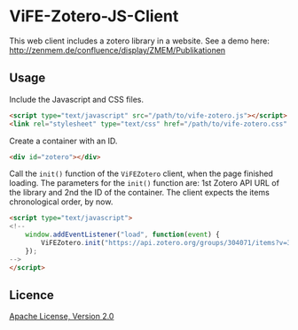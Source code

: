 # ViFE-Zotero-JS-Client

This web client includes a zotero library in a website. See a demo here: http://zenmem.de/confluence/display/ZMEM/Publikationen

## Usage

Include the Javascript and CSS files.

```html
<script type="text/javascript" src="/path/to/vife-zotero.js"></script>
<link rel="stylesheet" type="text/css" href="/path/to/vife-zotero.css" />
```

Create a container with an ID.

```html
<div id="zotero"></div>
```

Call the `init()` function of the `ViFEZotero` client, when the page finished loading. The parameters for the `init()` function are: 1st Zotero API URL of the library and 2nd the ID of the container. The client expects the items chronological order, by now.

```html
<script type="text/javascript">
<!-- 
	window.addEventListener("load", function(event) {
		ViFEZotero.init("https://api.zotero.org/groups/304071/items?v=3&format=json&tag=zenmem&sort=date", "zotero");
	});
-->
</script>
```

## Licence
[Apache License, Version 2.0](http://www.apache.org/licenses/LICENSE-2.0)
